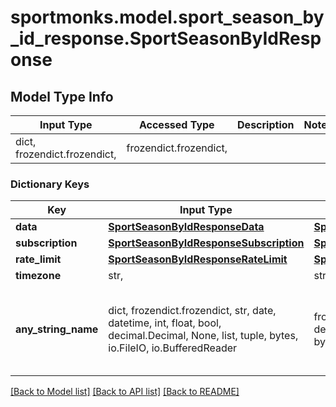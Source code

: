 # sportmonks.model.sport_season_by_id_response.SportSeasonByIdResponse

## Model Type Info
Input Type | Accessed Type | Description | Notes
------------ | ------------- | ------------- | -------------
dict, frozendict.frozendict,  | frozendict.frozendict,  |  | 

### Dictionary Keys
Key | Input Type | Accessed Type | Description | Notes
------------ | ------------- | ------------- | ------------- | -------------
**data** | [**SportSeasonByIdResponseData**](SportSeasonByIdResponseData.md) | [**SportSeasonByIdResponseData**](SportSeasonByIdResponseData.md) |  | [optional] 
**subscription** | [**SportSeasonByIdResponseSubscription**](SportSeasonByIdResponseSubscription.md) | [**SportSeasonByIdResponseSubscription**](SportSeasonByIdResponseSubscription.md) |  | [optional] 
**rate_limit** | [**SportSeasonByIdResponseRateLimit**](SportSeasonByIdResponseRateLimit.md) | [**SportSeasonByIdResponseRateLimit**](SportSeasonByIdResponseRateLimit.md) |  | [optional] 
**timezone** | str,  | str,  |  | [optional] 
**any_string_name** | dict, frozendict.frozendict, str, date, datetime, int, float, bool, decimal.Decimal, None, list, tuple, bytes, io.FileIO, io.BufferedReader | frozendict.frozendict, str, BoolClass, decimal.Decimal, NoneClass, tuple, bytes, FileIO | any string name can be used but the value must be the correct type | [optional]

[[Back to Model list]](../../README.md#documentation-for-models) [[Back to API list]](../../README.md#documentation-for-api-endpoints) [[Back to README]](../../README.md)

